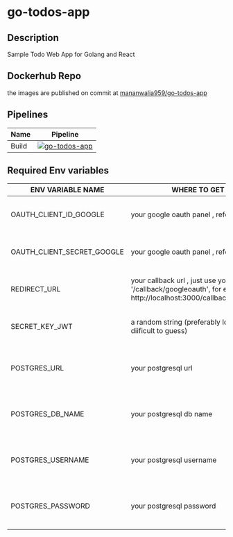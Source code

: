 # go-todos-app

## Description

Sample Todo Web App for Golang and React

## Dockerhub Repo

the images are published on commit at [mananwalia959/go-todos-app](https://hub.docker.com/repository/docker/mananwalia959/go-todos-app)

## Pipelines

| Name  | Pipeline                                                                                                                                                                                |
| ----- | --------------------------------------------------------------------------------------------------------------------------------------------------------------------------------------- |
| Build | [![go-todos-app](https://github.com/mananwalia959/go-todos-app/actions/workflows/pipeline.yml/badge.svg)](https://github.com/mananwalia959/go-todos-app/actions/workflows/pipeline.yml) |

## Required Env variables

| ENV VARIABLE NAME          | WHERE TO GET IT                                                                                                        | PURPOSE                                       |
| -------------------------- | ---------------------------------------------------------------------------------------------------------------------- | --------------------------------------------- |
| OAUTH_CLIENT_ID_GOOGLE     | your google oauth panel , refer [here](https://developers.google.com/identity/protocols/oauth2/web-server)             | For Our Google Sign in Functionality          |
| OAUTH_CLIENT_SECRET_GOOGLE | your google oauth panel , refer [here](https://developers.google.com/identity/protocols/oauth2/web-server)             | For Our Google Sign in Functionality          |
| REDIRECT_URL               | your callback url , just use your ui url + '/callback/googleoauth', for ex: http://localhost:3000/callback/googleoauth | For Our Google Sign in Functionality          |
| SECRET_KEY_JWT             | a random string (preferably long and diificult to guess)                                                               | For Signing and verifying our jwt tokens      |
| POSTGRES_URL               | your postgresql url                                                                                                    | To Connect to our Postgres DB for Persistence |
| POSTGRES_DB_NAME           | your postgresql db name                                                                                                | To Connect to our Postgres DB for Persistence |
| POSTGRES_USERNAME          | your postgresql username                                                                                               | To Connect to our Postgres DB for Persistence |
| POSTGRES_PASSWORD          | your postgresql password                                                                                               | To Connect to our Postgres DB for Persistence |
